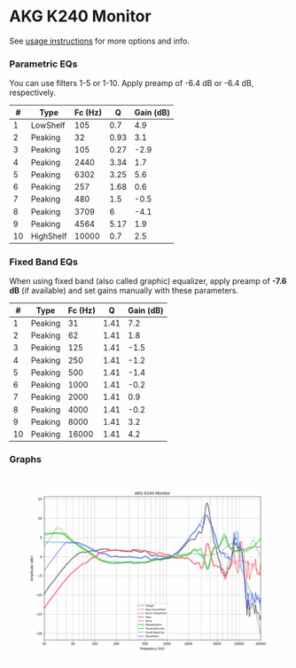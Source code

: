 # AKG K240 Monitor
See [usage instructions](https://github.com/jaakkopasanen/AutoEq#usage) for more options and info.

### Parametric EQs
You can use filters 1-5 or 1-10. Apply preamp of -6.4 dB or -6.4 dB, respectively.

|   # | Type      |   Fc (Hz) |    Q |   Gain (dB) |
|-----|-----------|-----------|------|-------------|
|   1 | LowShelf  |       105 | 0.7  |         4.9 |
|   2 | Peaking   |        32 | 0.93 |         3.1 |
|   3 | Peaking   |       105 | 0.27 |        -2.9 |
|   4 | Peaking   |      2440 | 3.34 |         1.7 |
|   5 | Peaking   |      6302 | 3.25 |         5.6 |
|   6 | Peaking   |       257 | 1.68 |         0.6 |
|   7 | Peaking   |       480 | 1.5  |        -0.5 |
|   8 | Peaking   |      3709 | 6    |        -4.1 |
|   9 | Peaking   |      4564 | 5.17 |         1.9 |
|  10 | HighShelf |     10000 | 0.7  |         2.5 |

### Fixed Band EQs
When using fixed band (also called graphic) equalizer, apply preamp of **-7.6 dB** (if available) and set gains manually with these parameters.

|   # | Type    |   Fc (Hz) |    Q |   Gain (dB) |
|-----|---------|-----------|------|-------------|
|   1 | Peaking |        31 | 1.41 |         7.2 |
|   2 | Peaking |        62 | 1.41 |         1.8 |
|   3 | Peaking |       125 | 1.41 |        -1.5 |
|   4 | Peaking |       250 | 1.41 |        -1.2 |
|   5 | Peaking |       500 | 1.41 |        -1.4 |
|   6 | Peaking |      1000 | 1.41 |        -0.2 |
|   7 | Peaking |      2000 | 1.41 |         0.9 |
|   8 | Peaking |      4000 | 1.41 |        -0.2 |
|   9 | Peaking |      8000 | 1.41 |         3.2 |
|  10 | Peaking |     16000 | 1.41 |         4.2 |

### Graphs
![](./AKG%20K240%20Monitor.png)

